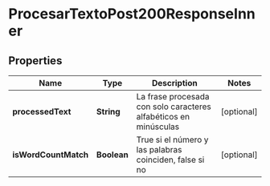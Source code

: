 

# ProcesarTextoPost200ResponseInner


## Properties

| Name | Type | Description | Notes |
|------------ | ------------- | ------------- | -------------|
|**processedText** | **String** | La frase procesada con solo caracteres alfabéticos en minúsculas |  [optional] |
|**isWordCountMatch** | **Boolean** | True si el número y las palabras coinciden, false si no |  [optional] |




